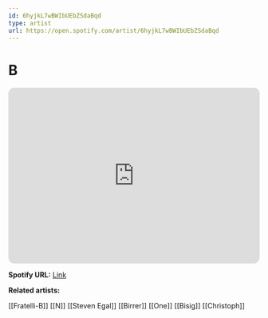 ```yaml
---
id: 6hyjkL7wBWIbUEbZSdaBqd
type: artist
url: https://open.spotify.com/artist/6hyjkL7wBWIbUEbZSdaBqd
---
```

# B

<iframe style="border-radius:12px" src="https://open.spotify.com/embed/artist/6hyjkL7wBWIbUEbZSdaBqd" width="100%" height="352" frameBorder="0" allowfullscreen="" allow="autoplay; clipboard-write; encrypted-media; fullscreen; picture-in-picture" loading="lazy"></iframe>

**Spotify URL:** [Link](https://open.spotify.com/artist/6hyjkL7wBWIbUEbZSdaBqd)

**Related artists:**

[[Fratelli-B]]
[[N]]
[[Steven Egal]]
[[Birrer]]
[[One]]
[[Bisig]]
[[Christoph]]
